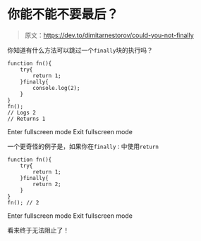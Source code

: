 # 你能不能不要最后？

> 原文：<https://dev.to/dimitarnestorov/could-you-not-finally>

你知道有什么方法可以跳过一个`finally`块的执行吗？

```
function fn(){
    try{
        return 1;
    }finally{
        console.log(2);
    }
}
fn();
// Logs 2
// Returns 1 
```

Enter fullscreen mode Exit fullscreen mode

一个更奇怪的例子是，如果你在`finally` :
中使用`return`

```
function fn(){
    try{
        return 1;
    }finally{
        return 2;
    }
}
fn(); // 2 
```

Enter fullscreen mode Exit fullscreen mode

看来终于无法阻止了！